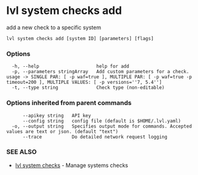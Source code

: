 # lvl system checks add

add a new check to a specific system

```
lvl system checks add [system ID] [parameters] [flags]
```

### Options

```
  -h, --help                     help for add
  -p, --parameters stringArray   Add custom parameters for a check. usage -> SINGLE PAR: [ -p waf=true ], MULTIPLE PAR: [ -p waf=true -p timeout=200 ], MULTIPLE VALUES: [ -p versions=''7, 5.4'']
  -t, --type string              Check type (non-editable)
```

### Options inherited from parent commands

```
      --apikey string   API key
      --config string   config file (default is $HOME/.lvl.yaml)
  -o, --output string   Specifies output mode for commands. Accepted values are text or json. (default "text")
      --trace           Do detailed network request logging
```

### SEE ALSO

* [lvl system checks](lvl_system_checks.md)	 - Manage systems checks

